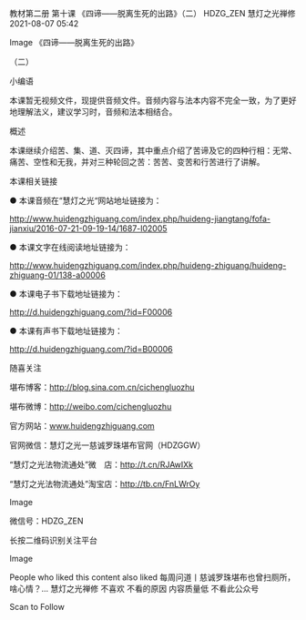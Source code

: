 教材第二册 第十课 《四谛——脱离生死的出路》（二）
HDZG_ZEN 慧灯之光禅修 2021-08-07 05:42


Image
《四谛——脱离生死的出路》

（二）

 小编语 


本课暂无视频文件，现提供音频文件。音频内容与法本内容不完全一致，为了更好地理解法义，建议学习时，音频和法本相结合。


概述


本课继续介绍苦、集、道、灭四谛，其中重点介绍了苦谛及它的四种行相：无常、痛苦、空性和无我，并对三种轮回之苦：苦苦、变苦和行苦进行了讲解。







 本课相关链接 

●  本课音频在“慧灯之光“网站地址链接为：

http://www.huidengzhiguang.com/index.php/huideng-jiangtang/fofa-jianxiu/2016-07-21-09-19-14/1687-l02005



●  本课文字在线阅读地址链接为：

http://www.huidengzhiguang.com/index.php/huideng-zhiguang/huideng-zhiguang-01/138-a00006



●  本课电子书下载地址链接为：

http://d.huidengzhiguang.com/?id=F00006



●  本课有声书下载地址链接为：

http://d.huidengzhiguang.com/?id=B00006



随喜关注



堪布博客：http://blog.sina.com.cn/cichengluozhu 

堪布微博：http://weibo.com/cichengluozhu 

官方网站：www.huidengzhiguang.com 

官网微信：慧灯之光一慈诚罗珠堪布官网（HDZGGW）



“慧灯之光法物流通处”微　店：http://t.cn/RJAwIXk

“慧灯之光法物流通处”淘宝店：http://tb.cn/FnLWrOy









Image






 微信号：HDZG_ZEN

长按二维码识别关注平台


Image




People who liked this content also liked
每周问道丨慈诚罗珠堪布也曾扫厕所，啥心情？...
慧灯之光禅修
不喜欢
不看的原因
内容质量低 不看此公众号


Scan to Follow